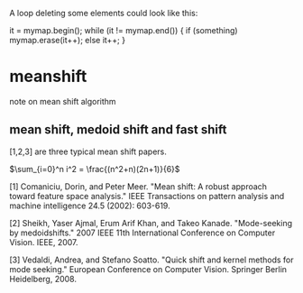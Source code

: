 A loop deleting some elements could look like this:

it = mymap.begin();
while (it != mymap.end()) {
   if (something)
      mymap.erase(it++);
   else
      it++;
}

# meanshift
note on mean shift algorithm

## mean shift, medoid shift and fast shift

[1,2,3] are three typical mean shift papers.

$\sum_{i=0}^n i^2 = \frac{(n^2+n)(2n+1)}{6}$

[1] Comaniciu, Dorin, and Peter Meer. "Mean shift: A robust approach toward feature space analysis." IEEE Transactions on pattern analysis and machine intelligence 24.5 (2002): 603-619.

[2] Sheikh, Yaser Ajmal, Erum Arif Khan, and Takeo Kanade. "Mode-seeking by medoidshifts." 2007 IEEE 11th International Conference on Computer Vision. IEEE, 2007.

[3] Vedaldi, Andrea, and Stefano Soatto. "Quick shift and kernel methods for mode seeking." European Conference on Computer Vision. Springer Berlin Heidelberg, 2008.
